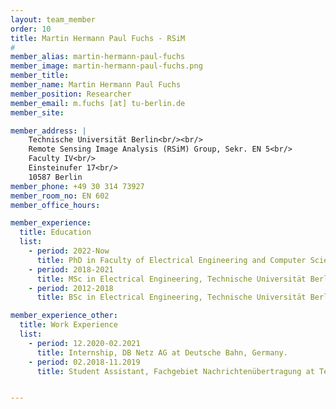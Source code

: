 ```yaml
---
layout: team_member
order: 10
title: Martin Hermann Paul Fuchs - RSiM
#
member_alias: martin-hermann-paul-fuchs
member_image: martin-hermann-paul-fuchs.png
member_title:
member_name: Martin Hermann Paul Fuchs
member_position: Researcher
member_email: m.fuchs [at] tu-berlin.de
member_site:

member_address: |
    Technische Universität Berlin<br/><br/>
    Remote Sensing Image Analysis (RSiM) Group, Sekr. EN 5<br/>
    Faculty IV<br/>
    Einsteinufer 17<br/>
    10587 Berlin
member_phone: +49 30 314 73927
member_room_no: EN 602
member_office_hours:

member_experience:
  title: Education
  list:
    - period: 2022-Now
      title: PhD in Faculty of Electrical Engineering and Computer Science, TU Berlin, Germany.
    - period: 2018-2021
      title: MSc in Electrical Engineering, Technische Universität Berlin, Germany.
    - period: 2012-2018
      title: BSc in Electrical Engineering, Technische Universität Berlin, Germany.

member_experience_other:
  title: Work Experience
  list:
    - period: 12.2020-02.2021
      title: Internship, DB Netz AG at Deutsche Bahn, Germany.
    - period: 02.2018-11.2019
      title: Student Assistant, Fachgebiet Nachrichtenübertragung at Technische Universität Berlin, Germany.


---
```

